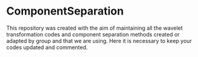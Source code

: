 # ComponentSeparation

This repository was created with the aim of maintaining all the wavelet transformation codes and component separation methods created or adapted by group and that we are using. Here it is necessary to keep your codes updated and commented.
